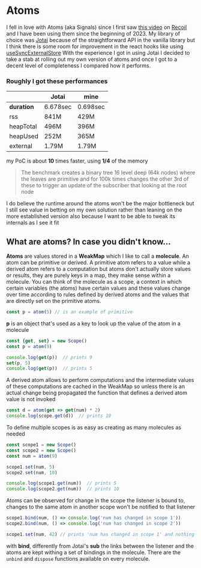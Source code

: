 # Atoms

I fell in love with Atoms (aka Signals) since I first saw [this video](https://youtu.be/_ISAA_Jt9kI)
on [Recoil](https://recoiljs.org/)
and I have been using them since the beginning of 2023.
My library of choice was [Jotai](https://jotai.org/) because of the straightforward API in the vanilla library but I think there is 
some room for improvement in the react hooks like using [useSyncExternalStore](https://react.dev/reference/react/useSyncExternalStore)
With the experience I got in using Jotai I decided to take a stab at rolling out my own version of atoms
and once I got to a decent level of completeness I compared how it performs.

### Roughly I got these performances

|              | Jotai    | mine     |
|--------------|----------|----------|
| **duration** | 6.678sec | 0.698sec |
| rss          | 841M     | 429M     |
| heapTotal    | 496M     | 396M     |
| heapUsed     | 252M     | 365M     |
| external     | 1.79M    | 1.79M    |

my PoC is about **10** times faster, using **1/4** of the memory

> The benchmark creates a binary tree 16 level deep (64k nodes) where the leaves are primitive and for 100k times
> changes the other 3rd of these to trigger an update of the subscriber that looking at the root node

I do believe the runtime around the atoms won't be the major bottleneck but I still see value in betting on my own
solution rather than leaning on the more established version also because I want to be able to tweak its internals
as I see it fit

## What are atoms? In case you didn't know...

**Atoms** are values stored in a **WeakMap** which I like to call a **molecule**. An atom can be primitive or derived.
A primitive atom refers to a value while a derived atom refers to a computation but atoms don't actually store
values or results, they are purely keys in a map, they make sense within a molecule.
You can think of the molecule as a scope, a context in which certain variables (the atoms) have certain values
and these values change over time according to rules defined by derived atoms and the values that are directly
set on the primitive atoms.

```javascript 
const p = atom(5) // is an example of primitive
```

**p** is an object that's used as a key to look up the value of the atom in a molecule

```javascript
const {get, set} = new Scope()
const p = atom(9)

console.log(get(p))  // prints 9 
set(p, 5)
console.log(get(p))  // prints 5
```

A derived atom allows to perform computations and the intermediate values of these computations
are cached in the WeakMap so unless there is an actual change being propagated the function
that defines a derived atom value is not invoked

```javascript
const d = atom(get => get(num) * 2)
console.log(scope.get(d))  // prints 10 
```

To define multiple scopes is as easy as creating as many molecules as needed

```javascript
const scope1 = new Scope()
const scope2 = new Scope()
const num = atom(9)

scope1.set(num, 5)
scope2.set(num, 10)

console.log(scope1.get(num))  // prints 5 
console.log(scope2.get(num))  // prints 10
```

Atoms can be observed for change in the scope the listener is bound to,
changes to the same atom in another scope won't be notified to that listener

```javascript
scope1.bind(num, () => console.log('num has changed in scope 1'))
scope2.bind(num, () => console.log('num has changed in scope 2'))

scope1.set(num, 42) // prints 'num has changed in scope 1' and nothing else
```

with **bind**, differently from Jotai's **sub** the links between the listener and the atoms are kept withing
a set of bindings in the molecule.
There are the `unbind` and `dispose` functions available on every molecule. 
